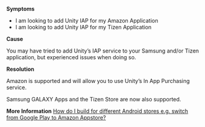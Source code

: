 

**Symptoms**


- I am looking to add Unity IAP for my Amazon Application
- I am looking to add Unity IAP for my Tizen Application



**Cause**



You may have tried to add Unity’s IAP service to your Samsung and/or Tizen application, but experienced issues when doing so.



**Resolution**



Amazon is supported and will allow you to use Unity’s In App Purchasing service.



Samsung GALAXY Apps and the Tizen Store are now also supported.



**More Information** 
[How do I build for different Android stores e.g. switch from Google Play to Amazon Appstore?](https://support.unity3d.com/hc/en-us/articles/213564363-How-do-I-build-for-different-Android-stores-)

